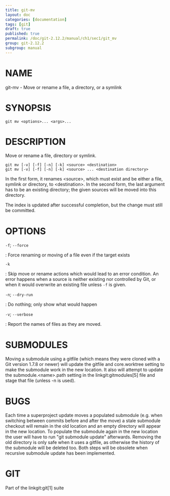 ```yaml
---
title: git-mv
layout: doc
categories: [documentation]
tags: [git]
draft: true
published: true
permalink: /doc/git-2.12.2/manual/ch1/sec1/git_mv
group: git-2.12.2
subgroup: manual
---
```


NAME
====

git-mv - Move or rename a file, a directory, or a symlink

SYNOPSIS
========

    git mv <options>... <args>...

DESCRIPTION
===========

Move or rename a file, directory or symlink.

    git mv [-v] [-f] [-n] [-k] <source> <destination>
    git mv [-v] [-f] [-n] [-k] <source> ... <destination directory>

In the first form, it renames &lt;source&gt;, which must exist and be either a file, symlink or directory, to &lt;destination&gt;. In the second form, the last argument has to be an existing directory; the given sources will be moved into this directory.

The index is updated after successful completion, but the change must still be committed.

OPTIONS
=======

`-f`; `--force`

:   Force renaming or moving of a file even if the target exists

`-k`

:   Skip move or rename actions which would lead to an error condition. An error happens when a source is neither existing nor controlled by Git, or when it would overwrite an existing file unless `-f` is given.

`-n`; `--dry-run`

:   Do nothing; only show what would happen

`-v`; `--verbose`

:   Report the names of files as they are moved.

SUBMODULES
==========

Moving a submodule using a gitfile (which means they were cloned with a Git version 1.7.8 or newer) will update the gitfile and core.worktree setting to make the submodule work in the new location. It also will attempt to update the submodule.&lt;name&gt;.path setting in the linkgit:gitmodules\[5\] file and stage that file (unless -n is used).

BUGS
====

Each time a superproject update moves a populated submodule (e.g. when switching between commits before and after the move) a stale submodule checkout will remain in the old location and an empty directory will appear in the new location. To populate the submodule again in the new location the user will have to run "git submodule update" afterwards. Removing the old directory is only safe when it uses a gitfile, as otherwise the history of the submodule will be deleted too. Both steps will be obsolete when recursive submodule update has been implemented.

GIT
===

Part of the linkgit:git\[1\] suite
